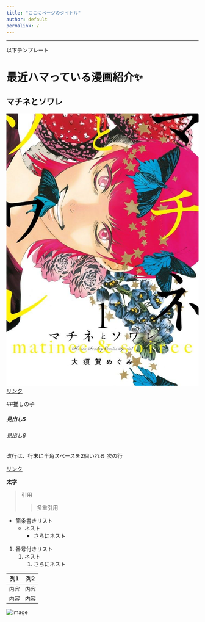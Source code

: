 ```yaml
---
title: "ここにページのタイトル"
author: default
permalink: /
---
```








---

以下テンプレート

# 最近ハマっている漫画紹介✨
## マチネとソワレ
![image](https://github.com/omochi0719/GHPages_WebSite/blob/main/assets/images/matinetosoware1.jpg?raw=true)
[リンク](https://gekkansunday.net/work/407/)

##推しの子

##### 見出し5
###### 見出し6

改行は、行末に半角スペースを2個いれる
次の行

[リンク](https://www.google.co.jp/)

**太字**

> 引用
>> 多重引用


- 箇条書きリスト
  - ネスト
    - さらにネスト


1. 番号付きリスト
   1. ネスト
      1. さらにネスト


| 列1  | 列2  |
|-----|-----|
| 内容  | 内容  |
| 内容  | 内容  |

![image](/GHPages_WebSite/assets/images/logo-150.png)
